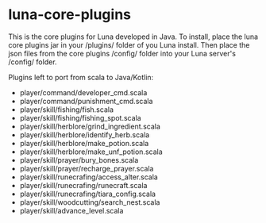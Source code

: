 # luna-core-plugins
This is the core plugins for Luna developed in Java. 
To install, place the luna core plugins jar in your /plugins/ folder of you Luna install. Then place the json files from the core plugins /config/ folder into your Luna server's /config/ folder.

Plugins left to port from scala to Java/Kotlin:  
 + player/command/developer_cmd.scala  
 + player/command/punishment_cmd.scala  
 + player/skill/fishing/fish.scala  
 + player/skill/fishing/fishing_spot.scala  
 + player/skill/herblore/grind_ingredient.scala  
 + player/skill/herblore/identify_herb.scala  
 + player/skill/herblore/make_potion.scala  
 + player/skill/herblore/make_unf_potion.scala  
 + player/skill/prayer/bury_bones.scala  
 + player/skill/prayer/recharge_prayer.scala  
 + player/skill/runecrafing/access_alter.scala  
 + player/skill/runecrafing/runecraft.scala  
 + player/skill/runecrafing/tiara_config.scala  
 + player/skill/woodcutting/search_nest.scala  
 + player/skill/advance_level.scala  

